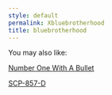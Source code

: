 ```yaml
---
style: default
permalink: Xbluebrotherhood
title: bluebrotherhood
---
```

You may also like:

[Number One With A Bullet](http://scp-wiki.net/number-one-with-a-bullet)

[SCP-857-D](http://scp-wiki.net/scp-857-d)
